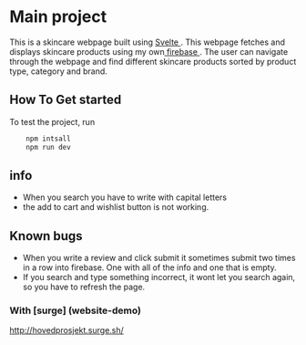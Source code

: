 # Main project
This is a skincare webpage built using <a href='https://svelte.dev/'> Svelte </a>. This webpage fetches and displays skincare products using my own<a href="https://console.firebase.google.com/u/0/project/skincare-firestore/database/firestore/data~2Fproducts~2F0CUhPq4q9HCILeyAT0J2"> firebase </a>. The user can navigate through the webpage and find different skincare products sorted by product type, category and brand. 

## How To Get started
To test the project, run

```javascript
    npm intsall
    npm run dev
```

## info
- When you search you have to write with capital letters
- the add to cart and wishlist button is not working. 

## Known bugs
- When you write a review and click submit it sometimes submit two times in a row into firebase. One with all of the info and one that is empty. 
- If you search and type something incorrect, it wont let you search again, so you have to refresh the page. 

### With [surge] (website-demo)

http://hovedprosjekt.surge.sh/


